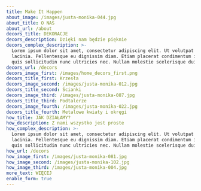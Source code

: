 ```yaml
---
title: Make It Happen
about_image: /images/justa-monika-044.jpg
about_title: O NAS
about_url: /about
decors_title: DEKORACJE
decors_description: Dzięki nam będzie pięknie
decors_complex_description: >-
  Lorem ipsum dolor sit amet, consectetur adipiscing elit. Ut volutpat maximus
  lacinia. Pellentesque eu dignissim diam. Etiam placerat condimentum ipsum,
  quis sollicitudin nunc ultricies nec. Nullam molestie scelerisque dui
decors_url: /decors
decors_image_first: /images/home_decors_first.png
decors_title_first: Krzesła
decors_image_second: /images/justa-monika-012.jpg
decors_title_second: Ścianki
decors_image_third: /images/justa-monika-087.jpg
decors_title_third: Podtalerze
decors_image_fourth: /images/justa-monika-022.jpg
decors_title_fourth: Metalowe kwiaty i okręgi
how_title: JAK DZIAŁAMY?
how_description: Z nami wszystko jest proste
how_complex_description: >-
  Lorem ipsum dolor sit amet, consectetur adipiscing elit. Ut volutpat maximus
  lacinia. Pellentesque eu dignissim diam. Etiam placerat condimentum ipsum,
  quis sollicitudin nunc ultricies nec. Nullam molestie scelerisque dui
how_url: /decors
how_image_first: /images/justa-monika-081.jpg
how_image_second: /images/justa-monika-102.jpg
how_image_third: /images/justa-monika-004.jpg
more_text: WIĘCEJ
enable_form: true
---
```


